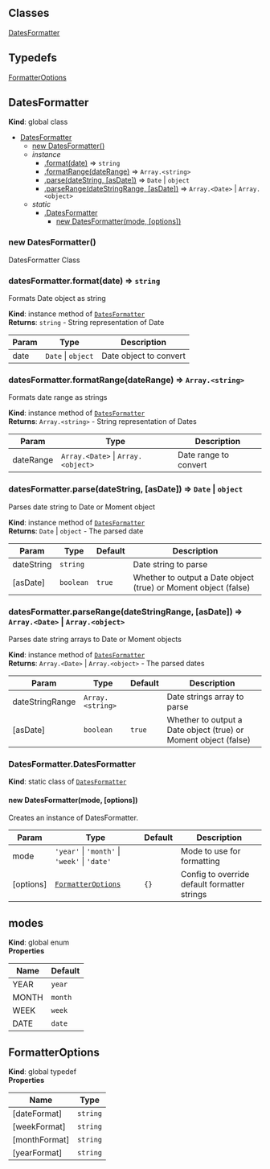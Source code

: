## Classes

<dl>
<dt><a href="#DatesFormatter">DatesFormatter</a></dt>
<dd></dd>
</dl>

## Typedefs

<dl>
<dt><a href="#FormatterOptions">FormatterOptions</a></dt>
<dd></dd>
</dl>

<a name="DatesFormatter"></a>

## DatesFormatter

**Kind**: global class

- [DatesFormatter](#DatesFormatter)
  - [new DatesFormatter()](#new_DatesFormatter_new)
  - _instance_
    - [.format(date)](#DatesFormatter+format) ⇒ <code>string</code>
    - [.formatRange(dateRange)](#DatesFormatter+formatRange) ⇒ <code>Array.&lt;string&gt;</code>
    - [.parse(dateString, [asDate])](#DatesFormatter+parse) ⇒ <code>Date</code> \| <code>object</code>
    - [.parseRange(dateStringRange, [asDate])](#DatesFormatter+parseRange) ⇒ <code>Array.&lt;Date&gt;</code> \| <code>Array.&lt;object&gt;</code>
  - _static_
    - [.DatesFormatter](#DatesFormatter.DatesFormatter)
      - [new DatesFormatter(mode, [options])](#new_DatesFormatter.DatesFormatter_new)

<a name="new_DatesFormatter_new"></a>

### new DatesFormatter()

DatesFormatter Class

<a name="DatesFormatter+format"></a>

### datesFormatter.format(date) ⇒ <code>string</code>

Formats Date object as string

**Kind**: instance method of [<code>DatesFormatter</code>](#DatesFormatter)  
**Returns**: <code>string</code> - String representation of Date

| Param | Type                                     | Description            |
| ----- | ---------------------------------------- | ---------------------- |
| date  | <code>Date</code> \| <code>object</code> | Date object to convert |

<a name="DatesFormatter+formatRange"></a>

### datesFormatter.formatRange(dateRange) ⇒ <code>Array.&lt;string&gt;</code>

Formats date range as strings

**Kind**: instance method of [<code>DatesFormatter</code>](#DatesFormatter)  
**Returns**: <code>Array.&lt;string&gt;</code> - String representation of Dates

| Param     | Type                                                                 | Description           |
| --------- | -------------------------------------------------------------------- | --------------------- |
| dateRange | <code>Array.&lt;Date&gt;</code> \| <code>Array.&lt;object&gt;</code> | Date range to convert |

<a name="DatesFormatter+parse"></a>

### datesFormatter.parse(dateString, [asDate]) ⇒ <code>Date</code> \| <code>object</code>

Parses date string to Date or Moment object

**Kind**: instance method of [<code>DatesFormatter</code>](#DatesFormatter)  
**Returns**: <code>Date</code> \| <code>object</code> - The parsed date

| Param      | Type                 | Default           | Description                                                     |
| ---------- | -------------------- | ----------------- | --------------------------------------------------------------- |
| dateString | <code>string</code>  |                   | Date string to parse                                            |
| [asDate]   | <code>boolean</code> | <code>true</code> | Whether to output a Date object (true) or Moment object (false) |

<a name="DatesFormatter+parseRange"></a>

### datesFormatter.parseRange(dateStringRange, [asDate]) ⇒ <code>Array.&lt;Date&gt;</code> \| <code>Array.&lt;object&gt;</code>

Parses date string arrays to Date or Moment objects

**Kind**: instance method of [<code>DatesFormatter</code>](#DatesFormatter)  
**Returns**: <code>Array.&lt;Date&gt;</code> \| <code>Array.&lt;object&gt;</code> - The parsed dates

| Param           | Type                              | Default           | Description                                                     |
| --------------- | --------------------------------- | ----------------- | --------------------------------------------------------------- |
| dateStringRange | <code>Array.&lt;string&gt;</code> |                   | Date strings array to parse                                     |
| [asDate]        | <code>boolean</code>              | <code>true</code> | Whether to output a Date object (true) or Moment object (false) |

<a name="DatesFormatter.DatesFormatter"></a>

### DatesFormatter.DatesFormatter

**Kind**: static class of [<code>DatesFormatter</code>](#DatesFormatter)  
<a name="new_DatesFormatter.DatesFormatter_new"></a>

#### new DatesFormatter(mode, [options])

Creates an instance of DatesFormatter.

| Param     | Type                                                                                                                              | Default         | Description                                  |
| --------- | --------------------------------------------------------------------------------------------------------------------------------- | --------------- | -------------------------------------------- |
| mode      | <code>&#x27;year&#x27;</code> \| <code>&#x27;month&#x27;</code> \| <code>&#x27;week&#x27;</code> \| <code>&#x27;date&#x27;</code> |                 | Mode to use for formatting                   |
| [options] | [<code>FormatterOptions</code>](#FormatterOptions)                                                                                | <code>{}</code> | Config to override default formatter strings |

<a name="modes"></a>

## modes

**Kind**: global enum  
**Properties**

| Name  | Default            |
| ----- | ------------------ |
| YEAR  | <code>year</code>  |
| MONTH | <code>month</code> |
| WEEK  | <code>week</code>  |
| DATE  | <code>date</code>  |

<a name="FormatterOptions"></a>

## FormatterOptions

**Kind**: global typedef  
**Properties**

| Name          | Type                |
| ------------- | ------------------- |
| [dateFormat]  | <code>string</code> |
| [weekFormat]  | <code>string</code> |
| [monthFormat] | <code>string</code> |
| [yearFormat]  | <code>string</code> |
